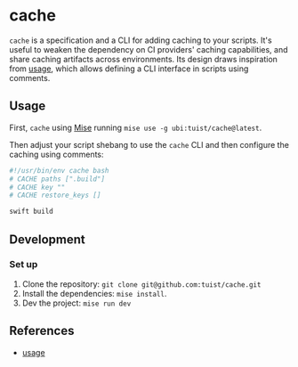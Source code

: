 # cache

`cache` is a specification and a CLI for adding caching to your scripts.
It's useful to weaken the dependency on CI providers' caching capabilities,
and share caching artifacts across environments.
Its design draws inspiration from [usage](https://usage.jdx.dev), which allows defining a CLI interface in scripts using comments.

## Usage

First, `cache` using [Mise](https://mise.jdx.dev) running `mise use -g ubi:tuist/cache@latest`.

Then adjust your script shebang to use the `cache` CLI and then configure the caching using comments:

```bash
#!/usr/bin/env cache bash
# CACHE paths [".build"]
# CACHE key ""
# CACHE restore_keys []

swift build
```

## Development

### Set up

1. Clone the repository: `git clone git@github.com:tuist/cache.git`
2. Install the dependencies: `mise install`.
3. Dev the project: `mise run dev`

## References

- [usage](https://usage.jdx.dev/)
